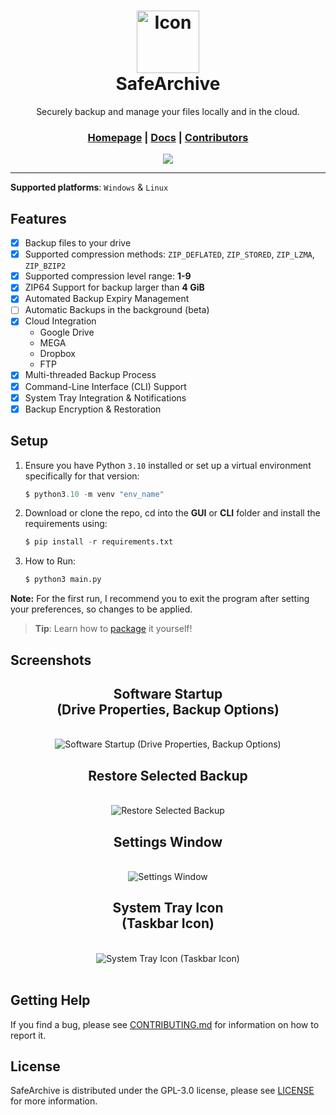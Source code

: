 <div align="center">
    <h1>
        <img 
            src="/assets/ICO/icon.ico" 
            height="100" 
            width="100" 
            alt="Icon" 
        />
        <div>SafeArchive</div>
    </h1>
    <p>Securely backup and manage your files locally and in the cloud.</p>
    <h3>
        <a href="https://github.com/KafetzisThomas/SafeArchive">Homepage</a> | 
        <a href="https://github.com/KafetzisThomas/SafeArchive/tree/main/docs">Docs</a> | 
        <a href="https://github.com/KafetzisThomas/SafeArchive/graphs/contributors">Contributors</a>
    </h3>
    <a href="https://github.com/KafetzisThomas/SafeArchive/releases">
        <img src = 'https://img.shields.io/github/v/release/KafetzisThomas/SafeArchive?include_prereleases&label=Latest%20Release'/>
    </a>
</div>

---

**Supported platforms**: `Windows` & `Linux`

## Features

- [X] Backup files to your drive
- [X] Supported compression methods: `ZIP_DEFLATED`, `ZIP_STORED`, `ZIP_LZMA`, `ZIP_BZIP2`
- [X] Supported compression level range: **1-9**
- [X] ZIP64 Support for backup larger than **4 GiB**
- [X] Automated Backup Expiry Management
- [ ] Automatic Backups in the background (beta)
- [X] Cloud Integration
    * Google Drive
    * MEGA
    * Dropbox
    * FTP
- [X] Multi-threaded Backup Process
- [X] Command-Line Interface (CLI) Support
- [X] System Tray Integration & Notifications
- [X] Backup Encryption & Restoration

## Setup

1. Ensure you have Python `3.10` installed or set up a virtual environment specifically for that version:

    ```py
    $ python3.10 -m venv "env_name"
    ```

2. Download or clone the repo, cd into the **GUI** or **CLI** folder and install the requirements using:

    ```py
    $ pip install -r requirements.txt
    ```

3. How to Run:

    ```py
    $ python3 main.py
    ```

**Note:** For the first run, I recommend you to exit the program after setting your preferences, so changes to be applied.

> **Tip**: Learn how to [package](https://github.com/KafetzisThomas/SafeArchive/blob/main/docs/package_program.md) it yourself!

## Screenshots

<div align = 'center'>
    <h2>Software Startup<br>(Drive Properties, Backup Options)</h2>
    <br>
    <img
        alt = 'Software Startup (Drive Properties, Backup Options)' 
        src = 'https://github.com/KafetzisThomas/SafeArchive/assets/105563667/3361483c-876c-4e08-911f-413233739bec'>
    <br>
    <h2>Restore Selected Backup</h2>
    <br>
    <img
        alt = 'Restore Selected Backup' 
        src = 'https://github.com/KafetzisThomas/SafeArchive/assets/105563667/cee02400-6b7d-482d-a871-4c7e0ba3853a'>
    <br>
    <h2>Settings Window</h2>
    <br>
    <img
        alt = 'Settings Window'
        src = 'https://github.com/KafetzisThomas/SafeArchive/assets/105563667/2c1a016c-8b80-42e9-a10e-50c933627f87'>
    <br>
    <h2>System Tray Icon<br>(Taskbar Icon)</h2>
    <br>
    <img
        alt = 'System Tray Icon (Taskbar Icon)'
        src = 'https://user-images.githubusercontent.com/105563667/236020690-da79fd52-fce6-4266-8d66-e0ad3a8d2583.png'>
    <br>
</div>

<br>

## Getting Help

If you find a bug, please see [CONTRIBUTING.md](https://github.com/KafetzisThomas/SafeArchive/blob/main/CONTRIBUTING.md) for information on how to report it.

## License

SafeArchive is distributed under the GPL-3.0 license, please see [LICENSE](https://github.com/KafetzisThomas/SafeArchive/blob/main/LICENSE) for more information.
